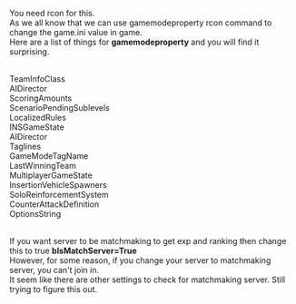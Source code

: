 You need rcon for this.<br>
As we all know that we can use gamemodeproperty rcon command to change the game.ini value in game.<br>
Here are a list of things for **gamemodeproperty** and you will find it surprising.<br><br>

TeamInfoClass<br>
AIDirector<br>
ScoringAmounts<br>
ScenarioPendingSublevels<br>
LocalizedRules<br>
INSGameState<br>
AIDirector<br>
Taglines<br>
GameModeTagName<br>
LastWinningTeam<br>
MultiplayerGameState<br>
InsertionVehicleSpawners<br>
SoloReinforcementSystem<br>
CounterAttackDefinition<br>
OptionsString<br><br>

If you want server to be matchmaking to get exp and ranking then change this to true **bIsMatchServer=True**<br>
However, for some reason, if you change your server to matchmaking server, you can't join in.<br>
It seem like there are other settings to check for matchmaking server. Still trying to figure this out.
